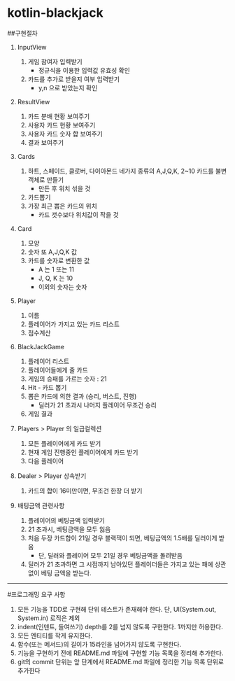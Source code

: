# kotlin-blackjack

##구현절차

1. InputView
    1. 게임 참여자 입력받기
        - 정규식을 이용한 입력값 유효성 확인 
    2. 카드를 추가로 받을지 여부 입력받기
        - y,n 으로 받았는지 확인
        
2. ResultView
    1. 카드 분배 현황 보여주기
    2. 사용자 카드 현황 보여주기
    3. 사용자 카드 숫자 합 보여주기
    4. 결과 보여주기 
    
3. Cards
    1. 하트, 스페이드, 클로버, 다이아몬드 네가지 종류의 A,J,Q,K, 2~10 카드를 불변 객체로 만들기
        - 만든 후 위치 섞을 것
    2. 카드뽑기
    3. 가장 최근 뽑은 카드의 위치 
        - 카드 갯수보다 위치값이 작을 것    
    
4. Card
    1. 모양
    2. 숫자 또 A,J,Q,K 값
    3. 카드를 숫자로 변환한 값
        - A 는 1 또는 11
        - J, Q, K 는 10
        - 이외의 숫자는 숫자 

5. Player
    1. 이름
    2. 플레이어가 가지고 있는 카드 리스트
    3. 점수계산  
        
6. BlackJackGame
    1. 플레이어 리스트
    2. 플레이어들에게 줄 카드
    3. 게임의 승패를 가르는 숫자 : 21
    4. Hit - 카드 뽑기
    5. 뽑은 카드에 의한 결과 (승리, 버스트, 진행)
        - 딜러가 21 초과시 나머지 플레이어 무조건 승리 
    6. 게임 결과  
    
7. Players > Player 의 일급컬렉션
    1. 모든 플레이어에게 카드 받기
    2. 현재 게임 진행중인 플레이어에게 카드 받기
    3. 다음 플레이어
    
8. Dealer > Player 상속받기
    1. 카드의 합이 16미만이면, 무조건 한장 더 받기
    
9. 배팅금액 관련사항
    1. 플레이어의 베팅금액 입력받기
    2. 21 초과시, 베팅금액을 모두 잃음
    3. 처음 두장 카드합이 21일 경우 블랙잭이 되면, 베팅금액의 1.5배를 딜러이게 받음
        - 단, 딜러와 플레이어 모두 21일 경우 베팅금액을 돌려받음
    4. 딜러가 21 초과하면 그 시점까지 남아있던 플레이더들은 가지고 있는 패에 상관없이 베팅 금액을 받는다.    
   
    
---
#프로그래밍 요구 사항
1. 모든 기능을 TDD로 구현해 단위 테스트가 존재해야 한다. 단, UI(System.out, System.in) 로직은 제외
2. indent(인덴트, 들여쓰기) depth를 2를 넘지 않도록 구현한다. 1까지만 허용한다.
3. 모든 엔티티를 작게 유지한다.
4. 함수(또는 메서드)의 길이가 15라인을 넘어가지 않도록 구현한다.
5. 기능을 구현하기 전에 README.md 파일에 구현할 기능 목록을 정리해 추가한다.
6. git의 commit 단위는 앞 단계에서 README.md 파일에 정리한 기능 목록 단위로 추가한다